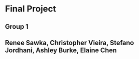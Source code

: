 # Final Project

## Group 1
## Renee Sawka, Christopher Vieira, Stefano Jordhani, Ashley Burke, Elaine Chen

